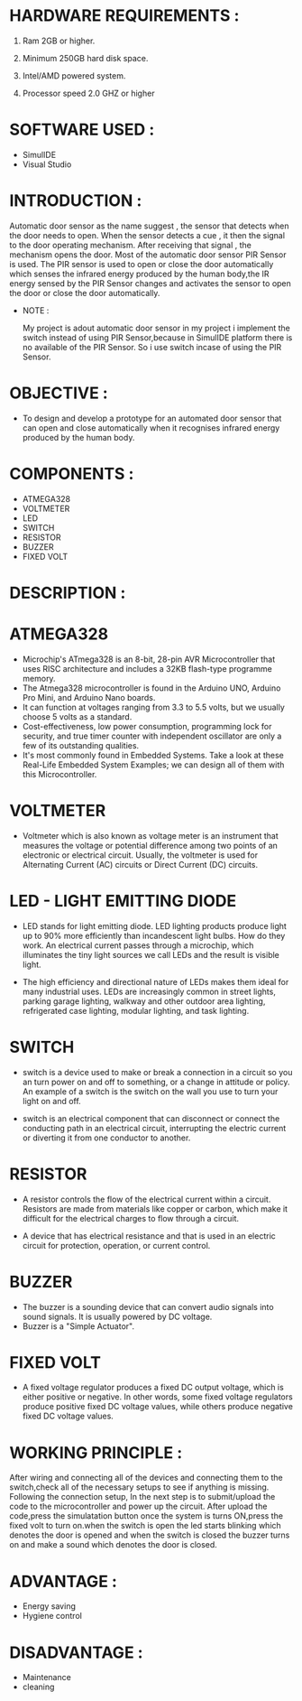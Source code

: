 # HARDWARE REQUIREMENTS :


1) Ram 2GB or higher.

2) Minimum 250GB hard disk space.

3) Intel/AMD powered system.

4) Processor speed 2.0 GHZ or higher









# SOFTWARE USED :

* SimulIDE
* Visual Studio








# INTRODUCTION :
 



Automatic door sensor as the name suggest , the sensor that detects when the door needs to open. When the sensor detects a cue , it then the signal to the door    operating mechanism. After receiving that signal , the mechanism opens the door. Most of the automatic door sensor PIR Sensor is used. The PIR sensor is used to open or close the door automatically which senses the infrared energy produced by the human body,the IR energy sensed by the PIR Sensor changes and activates the sensor to open the door or close the door automatically.
 
 




* NOTE : 

  My project is adout automatic door sensor in my project i implement the switch instead of using PIR Sensor,because in SimulIDE platform there is no available of the   PIR Sensor. 
  So i use switch incase of using the PIR Sensor. 


 
 
 
 # OBJECTIVE : 
 
 

* To design and develop a prototype for an automated door sensor that can open and close automatically when it recognises infrared energy produced by the human body.

 
 
 
 

# COMPONENTS :



 * ATMEGA328
 * VOLTMETER
 * LED
 * SWITCH
 * RESISTOR
 * BUZZER
 * FIXED VOLT







# DESCRIPTION :




# ATMEGA328
 
 * Microchip's ATmega328 is an 8-bit, 28-pin AVR Microcontroller that uses RISC architecture and includes a 32KB flash-type programme memory.
 * The Atmega328 microcontroller is found in the Arduino UNO, Arduino Pro Mini, and Arduino Nano boards.
 * It can function at voltages ranging from 3.3 to 5.5 volts, but we usually choose 5 volts as a standard.
 * Cost-effectiveness, low power consumption, programming lock for security, and true timer counter with independent oscillator are only a few of its outstanding      qualities.
 * It's most commonly found in Embedded Systems. Take a look at these Real-Life Embedded System Examples; we can design all of them with this Microcontroller.






# VOLTMETER
 
 * Voltmeter which is also known as voltage meter is an instrument that measures the voltage or potential difference among two points of an electronic or electrical circuit. Usually, the voltmeter is used for Alternating Current (AC) circuits or Direct Current (DC) circuits.





# LED - LIGHT EMITTING DIODE


* LED stands for light emitting diode. LED lighting products produce light up to 90% more efficiently than incandescent light bulbs. How do they work. An electrical current passes through a microchip, which illuminates the tiny light sources we call LEDs and the result is visible light.

* The high efficiency and directional nature of LEDs makes them ideal for many industrial uses. LEDs are increasingly common in street lights, parking garage lighting, walkway and other outdoor area lighting, refrigerated case lighting, modular lighting, and task lighting.




# SWITCH 
 
 
* switch is a device used to make or break a connection in a circuit so you an turn power on and off to something, or a change in attitude or policy. An example of a switch is the switch on the wall you use to turn your light on and off.

*  switch is an electrical component that can disconnect or connect the conducting path in an electrical circuit, interrupting the electric current or diverting it from one conductor to another.



# RESISTOR 


* A resistor controls the flow of the electrical current within a circuit. Resistors are made from materials like copper or carbon, which make it difficult for the electrical charges to flow through a circuit.

* A device that has electrical resistance and that is used in an electric circuit for protection, operation, or current control.


# BUZZER 

* The buzzer is a sounding device that can convert audio signals into sound signals. It is usually powered by DC voltage.
* Buzzer is a "Simple Actuator".


# FIXED VOLT 

* A fixed voltage regulator produces a fixed DC output voltage, which is either positive or negative. In other words, some fixed voltage regulators produce positive fixed DC voltage values, while others produce negative fixed DC voltage values.



# WORKING PRINCIPLE :

After wiring and connecting all of the devices and connecting them to the switch,check all of the necessary setups to see if anything is missing. Following the connection setup, In the next step is to submit/upload the code to the microcontroller and power up the circuit. After upload the code,press the simulatation button once the system is turns ON,press the fixed volt to turn on.when the switch is open the led starts blinking which denotes the door is opened and when the switch is closed the buzzer turns on and make a sound which denotes the door is closed.




# ADVANTAGE :


* Energy saving 
* Hygiene control




# DISADVANTAGE :

* Maintenance
* cleaning


